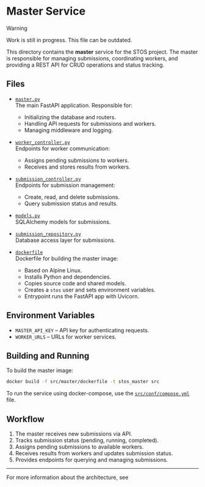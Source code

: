 # Master Service
> [!WARNING]
> Work is still in progress. This file can be outdated.

This directory contains the **master** service for the STOS project. The master is responsible for managing submissions, coordinating workers, and providing a REST API for CRUD operations and status tracking.

## Files

- [`master.py`](./app/master.py)  
  The main FastAPI application. Responsible for:
  - Initializing the database and routers.
  - Handling API requests for submissions and workers.
  - Managing middleware and logging.

- [`worker_controller.py`](./app/worker_controller.py)  
  Endpoints for worker communication:
  - Assigns pending submissions to workers.
  - Receives and stores results from workers.

- [`submission_controller.py`](./app/submission_controller.py)  
  Endpoints for submission management:
  - Create, read, and delete submissions.
  - Query submission status and results.

- [`models.py`](./app/models.py)  
  SQLAlchemy models for submissions.

- [`submission_repository.py`](./app/submission_repository.py)  
  Database access layer for submissions.

- [`dockerfile`](./dockerfile)  
  Dockerfile for building the master image:
  - Based on Alpine Linux.
  - Installs Python and dependencies.
  - Copies source code and shared models.
  - Creates a `stos` user and sets environment variables.
  - Entrypoint runs the FastAPI app with Uvicorn.

## Environment Variables

- `MASTER_API_KEY` – API key for authenticating requests.
- `WORKER_URLS` – URLs for worker services.

## Building and Running

To build the master image:
```sh
docker build -f src/master/dockerfile -t stos_master src
```

To run the service using docker-compose, use the [`src/conf/compose.yml`](../conf/compose.yml) file.

## Workflow

1. The master receives new submissions via API.
2. Tracks submission status (pending, running, completed).
3. Assigns pending submissions to available workers.
4. Receives results from workers and updates submission status.
5. Provides endpoints for querying and managing submissions.

---

For more information about the architecture, see